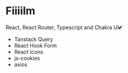 # Fiiiilm

React, React Router, Typescript and Chakra UI💕

- Tanstack Query
- React Hook Form
- React Icons
- js-cookies
- axios
